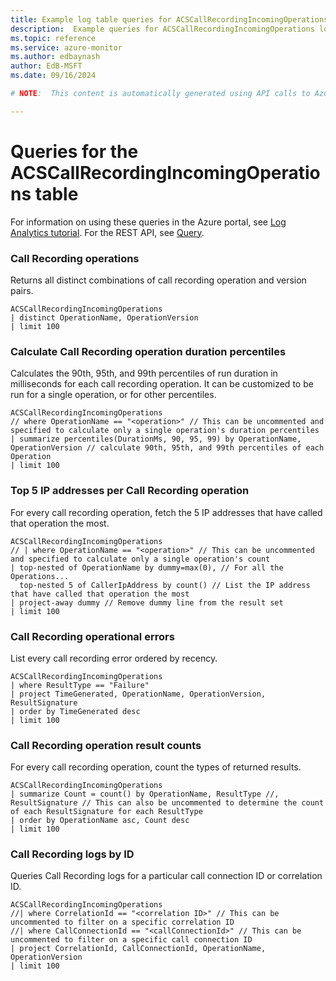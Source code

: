 ```yaml
---
title: Example log table queries for ACSCallRecordingIncomingOperations
description:  Example queries for ACSCallRecordingIncomingOperations log table
ms.topic: reference
ms.service: azure-monitor
ms.author: edbaynash
author: EdB-MSFT
ms.date: 09/16/2024

# NOTE:  This content is automatically generated using API calls to Azure. Any edits made on these files will be overwritten in the next run of the script. 

---
```


# Queries for the ACSCallRecordingIncomingOperations table

For information on using these queries in the Azure portal, see [Log Analytics tutorial](/azure/azure-monitor/logs/log-analytics-tutorial). For the REST API, see [Query](/rest/api/loganalytics/query).


### Call Recording operations  


Returns all distinct combinations of call recording operation and version pairs.  

```query
ACSCallRecordingIncomingOperations
| distinct OperationName, OperationVersion 
| limit 100
```



### Calculate Call Recording operation duration percentiles  


Calculates the 90th, 95th, and 99th percentiles of run duration in milliseconds for each call recording operation. It can be customized to be run for a single operation, or for other percentiles.  

```query
ACSCallRecordingIncomingOperations
// where OperationName == "<operation>" // This can be uncommented and specified to calculate only a single operation's duration percentiles
| summarize percentiles(DurationMs, 90, 95, 99) by OperationName, OperationVersion // calculate 90th, 95th, and 99th percentiles of each Operation
| limit 100
```



### Top 5 IP addresses per Call Recording operation  


For every call recording operation, fetch the 5 IP addresses that have called that operation the most.  

```query
ACSCallRecordingIncomingOperations
// | where OperationName == "<operation>" // This can be uncommented and specified to calculate only a single operation's count
| top-nested of OperationName by dummy=max(0), // For all the Operations...
  top-nested 5 of CallerIpAddress by count() // List the IP address that have called that operation the most
| project-away dummy // Remove dummy line from the result set
| limit 100
```



### Call Recording operational errors  


List every call recording error ordered by recency.  

```query
ACSCallRecordingIncomingOperations
| where ResultType == "Failure"
| project TimeGenerated, OperationName, OperationVersion, ResultSignature
| order by TimeGenerated desc
| limit 100
```



### Call Recording operation result counts  


For every call recording operation, count the types of returned results.  

```query
ACSCallRecordingIncomingOperations
| summarize Count = count() by OperationName, ResultType //, ResultSignature // This can also be uncommented to determine the count of each ResultSignature for each ResultType 
| order by OperationName asc, Count desc
| limit 100
```



### Call Recording logs by ID  


Queries Call Recording logs for a particular call connection ID or correlation ID.  

```query
ACSCallRecordingIncomingOperations
//| where CorrelationId == "<correlation ID>" // This can be uncommented to filter on a specific correlation ID
//| where CallConnectionId == "<callConnectionId>" // This can be uncommented to filter on a specific call connection ID
| project CorrelationId, CallConnectionId, OperationName, OperationVersion
| limit 100
```

